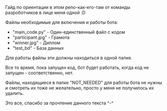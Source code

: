 Гайд по ориентации в этом репо-как-его-там от команды разроботчиков в лице меня одной :D

Файлы необходимые для включения и работы бота:
  * "main_code.py" - Один-единственный файл с кодом
  * "participant.jpg" - Грамота
  * "winner.jpg" - Диплом
  * "test_bd" - База данных

Для работы файлы эти должны находиться в одной папке.

Все то время, пока запущен код, бот будет работать, когда код не запущен - соответственно, нет.

Файлы, находящиеся в папке "NOT_NEEDED" для работы бота не нужны и смотреть их тоже не желательно, просто у меня не получилось их удалить.

Это все, спасибо за прочтение данного текста ^-^
